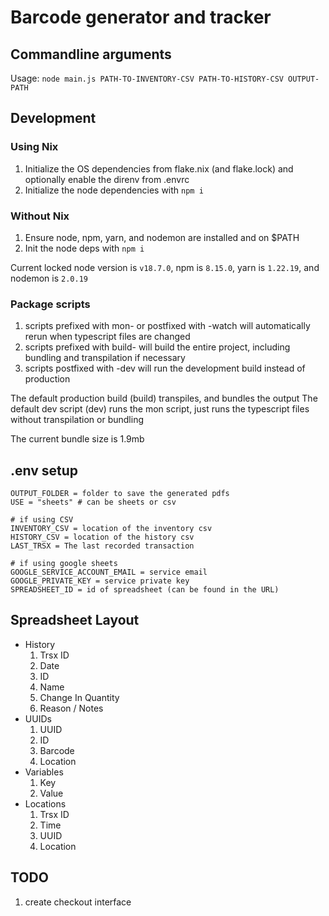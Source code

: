 # Barcode generator and tracker

## Commandline arguments
Usage: `node main.js PATH-TO-INVENTORY-CSV PATH-TO-HISTORY-CSV OUTPUT-PATH`

## Development
### Using Nix
1. Initialize the OS dependencies from flake.nix (and flake.lock) and optionally enable the direnv from .envrc
2. Initialize the node dependencies with `npm i`

### Without Nix
1. Ensure node, npm, yarn, and nodemon are installed and on $PATH
2. Init the node deps with `npm i`

Current locked node version is `v18.7.0`, npm is `8.15.0`, yarn is `1.22.19`, and nodemon is `2.0.19`

### Package scripts
1. scripts prefixed with mon- or postfixed with -watch will automatically rerun when typescript files are changed
2. scripts prefixed with build- will build the entire project, including bundling and transpilation if necessary
3. scripts postfixed with -dev will run the development build instead of production

The default production build (build) transpiles, and bundles the output
The default dev script (dev) runs the mon script, just runs the typescript files without transpilation or bundling

The current bundle size is 1.9mb

## .env setup
```env
OUTPUT_FOLDER = folder to save the generated pdfs
USE = "sheets" # can be sheets or csv

# if using CSV
INVENTORY_CSV = location of the inventory csv
HISTORY_CSV = location of the history csv
LAST_TRSX = The last recorded transaction

# if using google sheets
GOOGLE_SERVICE_ACCOUNT_EMAIL = service email
GOOGLE_PRIVATE_KEY = service private key
SPREADSHEET_ID = id of spreadsheet (can be found in the URL)
```

## Spreadsheet Layout
- History
    1. Trsx ID
    2. Date
    3. ID
    4. Name
    5. Change In Quantity
    6. Reason / Notes
- UUIDs
    1. UUID
    2. ID
    3. Barcode
    4. Location
- Variables
    1. Key
    2. Value
- Locations
    1. Trsx ID
    2. Time
    3. UUID
    4. Location

## TODO
1. create checkout interface